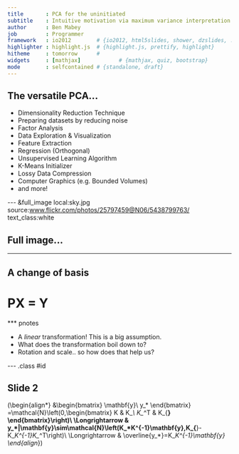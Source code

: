 ```yaml
---
title       : PCA for the uninitiated
subtitle    : Intuitive motivation via maximum variance interpretation
author      : Ben Mabey
job         : Programmer
framework   : io2012        # {io2012, html5slides, shower, dzslides, ...}
highlighter : highlight.js  # {highlight.js, prettify, highlight}
hitheme     : tomorrow      # 
widgets     : [mathjax]            # {mathjax, quiz, bootstrap}
mode        : selfcontained # {standalone, draft}
---
```


## The versatile PCA...

* Dimensionality Reduction Technique
* Preparing datasets by reducing noise
* Factor Analysis
* Data Exploration & Visualization
* Feature Extraction
* Regression (Orthogonal)
* Unsupervised Learning Algorithm
* K-Means Initializer
* Lossy Data Compression
* Computer Graphics (e.g. Bounded Volumes)
* and more!


--- &full_image local:sky.jpg source:www.flickr.com/photos/25797459@N06/5438799763/ text_class:white

## Full image...

--- 

## A change of basis

#  PX = Y

*** pnotes

- A *linear* transformation!  This is a big assumption.  
- What does the transformation boil down to?  
 - Rotation and scale.. so how does that help us?


--- .class #id 

## Slide 2

\(\begin{align*}
&\begin{bmatrix}
\mathbf{y}\\
y_*
\end{bmatrix}
=\mathcal{N}\left(0,\begin{bmatrix}
K & K_*\\
K_*^T & K_{**}
\end{bmatrix}\right)\\
\Longrightarrow & y_*|\mathbf{y}\sim\mathcal{N}\left(K_*K^{-1}\mathbf{y},K_{**}-K_*K^{-1}K_*^T\right)\\
\Longrightarrow & \overline{y_*}=K_*K^{-1}\mathbf{y}
\end{align*}\)




